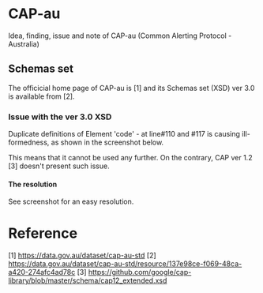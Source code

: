 # CAP-au
Idea, finding, issue and note of CAP-au (Common Alerting Protocol - Australia)

## Schemas set 
The officicial home page of CAP-au is [1] and its Schemas set (XSD) ver 3.0 is available from [2].

### Issue with the ver 3.0 XSD
Duplicate definitions of Element 'code' - at line#110 and #117 is causing ill-formedness, as shown in the screenshot below.
<img href=""/>

This means that it cannot be used any further. On the contrary, CAP ver 1.2 [3] doesn't present such issue.

#### The resolution
See screenshot for an easy resolution.
<img href=""/>




# Reference
[1] https://data.gov.au/dataset/cap-au-std
[2] https://data.gov.au/dataset/cap-au-std/resource/137e98ce-f069-48ca-a420-274afc4ad78c
[3] https://github.com/google/cap-library/blob/master/schema/cap12_extended.xsd
